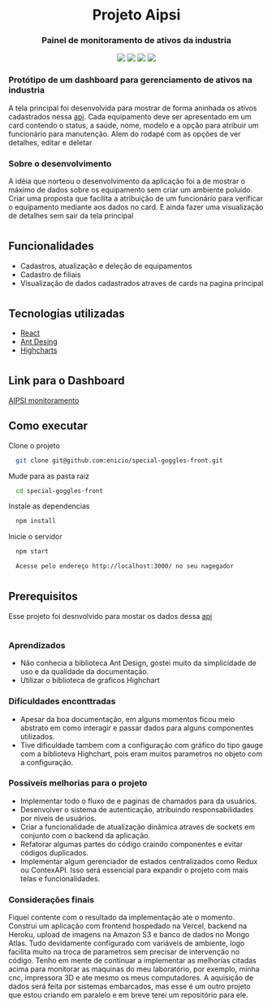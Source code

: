 <h1 align="center" >Projeto Aipsi</h1>
<h3 align="center" > Painel de monitoramento de ativos da industria </h3>

<p align="center" >
<img src="https://ucarecdn.com/51a43b88-8cad-41a7-8584-3b0e42915b92/-/preview/-/quality/smart/"/>
<img src="https://ucarecdn.com/89c06126-764c-4044-b0ad-281e71c12877/-/preview/-/quality/smart/"/>
<img src="https://ucarecdn.com/c5437a9a-d068-463f-aa2a-1711d75f7943/-/preview/-/quality/smart/"/>
<img src="https://ucarecdn.com/b46f527b-5802-46be-b172-76fe6c53e469/-/preview/-/quality/smart/"/>
</p>


### Protótipo de um dashboard para gerenciamento de ativos na industria
A tela principal foi desenvolvida para mostrar de forma aninhada os ativos cadastrados nessa [api](https://aipsi.herokuapp.com/). Cada equipamento deve ser apresentado em um card contendo o status, a saúde, nome, modelo e a opção para atribuir um funcionário para manutenção. Alem do rodapé com as opções de ver detalhes, editar e deletar



### Sobre o desenvolvimento

  A idéia que norteou o desenvolvimento da aplicação foi a de mostrar o máximo de dados sobre os equipamento sem criar um ambiente poluído. Criar uma proposta que facilita a atribuição de um funcionário para verificar o equipamento mediante aos dados no card.
  E ainda fazer uma visualização de detalhes sem sair da tela principal
#
## Funcionalidades

<ul>
<li>Cadastros, atualização e deleção de equipamentos</li>
<li>Cadastro de filiais </li>
<li>Visualização de dados cadastrados atraves de cards na pagina principal</li>
</ul>

#

## Tecnologias utilizadas

- [React](https://reactjs.org/)
- [Ant Desing](https://ant.design/)
- [Highcharts](https://www.highcharts.com/)
#

## Link para o Dashboard

[AIPSI monitoramento](https://special-goggles-front.vercel.app/)

## Como executar

Clone o projeto

```bash
  git clone git@github.com:enicio/special-goggles-front.git
```

Mude para as pasta raiz

```bash
  cd special-goggles-front
```

Instale as dependencias

```bash
  npm install
```

Inicie o servidor

```bash
  npm start
```

```bash
  Acesse pelo endereço http://localhost:3000/ no seu nagegador
```
#

## Prerequisitos
 Esse projeto foi desnvolvido para mostar os dados dessa [api](https://aipsi.herokuapp.com/)
#

### Aprendizados
- Não conhecia a biblioteca Ant Design, gostei muito da simplicidade de uso e da qualidade da documentação.
- Utilizar o biblioteca de graficos Highchart

### Dificuldades enconttradas
- Apesar da boa documentação, em alguns momentos ficou meio abstrato em como interagir e passar dados para alguns componentes utilizados.
- Tive dificuldade tambem com a configuração com gráfico do tipo gauge com a biblioteva Highchart, pois eram muitos parametros no objeto com a configuração.

### Possiveis melhorias para o projeto
- Implementar todo o fluxo de e paginas de chamados para da usuários.
- Desenvolver o sistema de autenticação, atribuindo responsabilidades por niveis de usuários.
- Criar a funcionalidade de atualização dinâmica atraves de sockets em conjunto com o backend da aplicação.
- Refatorar algumas partes do código craindo componentes e evitar códigos duplicados.
- Implementar algum gerenciador de estados centralizados como Redux ou ContexAPI. Isso será essencial para expandir o projeto com mais telas e funcionalidades.

### Considerações finais

Fiquei contente com o resultado da implementação ate o momento. Construi um aplicação com frontend hospedado na Vercel, backend na Heroku, upload de imagens na Amazon S3 e banco de dados no Mongo Atlas. Tudo devidamente configurado com variáveis de ambiente, logo facilita muito na troca de parametros sem precisar de intervenção no código.
Tenho em mente de continuar a implementar as melhorias citadas acima para monitorar as maquinas do meu laboratório, por exemplo, minha cnc, impressora 3D e ate mesmo os meus computadores. A aquisição de dados será feita por sistemas embarcados, mas esse é um outro projeto que estou criando em paralelo e em breve terei um repositório para ele.
